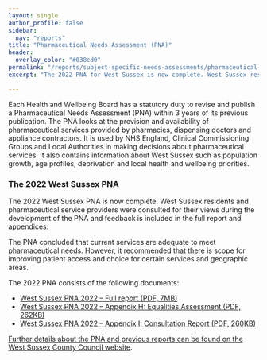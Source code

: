 ```yaml
---
layout: single
author_profile: false
sidebar:
  nav: "reports"
title: "Pharmaceutical Needs Assessment (PNA)"
header:
  overlay_color: "#038cd0"
permalink: "/reports/subject-specific-needs-assessments/pharmaceutical-needs-assessment-pna/"
excerpt: "The 2022 PNA for West Sussex is now complete. West Sussex residents and pharmaceutical service providers were consulted for their views."

---
```


Each Health and Wellbeing Board has a statutory duty to revise and publish a Pharmaceutical Needs Assessment (PNA) within 3 years of its previous publication. The PNA looks at the provision and availability of pharmaceutical services provided by pharmacies, dispensing doctors and appliance contractors. It is used by NHS England, Clinical Commissioning Groups and Local Authorities in making decisions about pharmaceutical services. It also contains information about West Sussex such as population growth, age profiles, deprivation and local health and wellbeing priorities.

### The 2022 West Sussex PNA

The 2022 West Sussex PNA is now complete. West Sussex residents and pharmaceutical service providers were consulted for their views during the development of the PNA and feedback is included in the full report and appendices. 

The PNA concluded that current services are adequate to meet pharmaceutical needs. However, it recommended that there is scope for improving patient access and choice for certain services and geographic areas.

The 2022 PNA consists of the following documents:

* [West Sussex PNA 2022 – Full report (PDF, 7MB)](/assets/pdf/West_Sussex_PNA_2022.pdf)
* [West Sussex PNA 2022 – Appendix H: Equalities Assessment (PDF, 262KB)](/assets/pdf/WEST%20SUSSEX%20PNA%202022%20-%20APPENDIX%20H%20Equalities%20Assessment%2028.9.22.pdf)
* [West Sussex PNA 2022 – Appendix I: Consultation Report (PDF, 260KB)](/assets/pdf/West%20Sussex%20PNA%202022%20CONSULTATION%20REPORT%20-%20Appendix%20I%2028.09.2022.pdf)

[Further details about the PNA and previous reports can be found on the West Sussex County Council website](https://www.westsussex.gov.uk/social-care-and-health/social-care-and-health-information-for-professionals/adults/public-health-information-for-professionals/#pharmaceutical-needs-assessment-pna).
